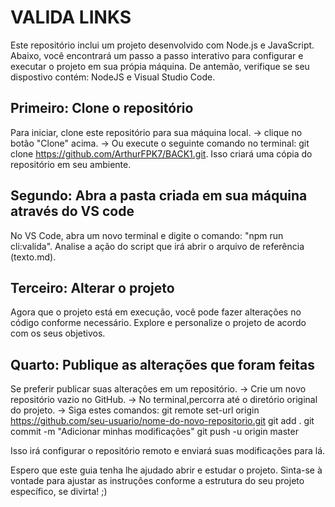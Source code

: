 # VALIDA LINKS
Este repositório inclui um projeto desenvolvido com Node.js e JavaScript. 
Abaixo, você encontrará um passo a passo interativo para configurar 
e executar o projeto em sua própia máquina. De antemão, verifique se seu 
dispostivo contém: NodeJS e Visual Studio Code.

## Primeiro: Clone o repositório
Para iniciar, clone este repositório para sua máquina local. 
-> clique no botão "Clone" acima.
-> Ou execute o seguinte comando no terminal: git clone https://github.com/ArthurFPK7/BACK1.git. Isso criará uma cópia do 
repositório em seu ambiente.

## Segundo: Abra a pasta criada em sua máquina através do VS code 
No VS Code, abra um novo terminal e digite o comando: "npm run cli:valida".
Analise a ação do script que irá abrir o arquivo de referência (texto.md).

## Terceiro: Alterar o projeto
Agora que o projeto está em execução, você pode fazer alterações no código conforme necessário. 
Explore e personalize o projeto de acordo com os seus objetivos.

## Quarto: Publique as alterações que foram feitas
Se preferir publicar suas alterações em um repositório.
-> Crie um novo repositório vazio no GitHub.
-> No terminal,percorra até o diretório original do projeto. 
-> Siga estes comandos:
      git remote set-url origin https://github.com/seu-usuario/nome-do-novo-repositorio.git
      git add .
      git commit -m "Adicionar minhas modificações"
      git push -u origin master
      
Isso irá configurar o repositório remoto e enviará suas modificações para lá.

Espero que este guia tenha lhe ajudado abrir e estudar o projeto. 
Sinta-se à vontade para ajustar as instruções conforme a estrutura do seu projeto específico, se divirta! ;)
